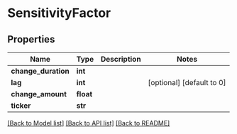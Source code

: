# SensitivityFactor

## Properties
Name | Type | Description | Notes
------------ | ------------- | ------------- | -------------
**change_duration** | **int** |  | 
**lag** | **int** |  | [optional] [default to 0]
**change_amount** | **float** |  | 
**ticker** | **str** |  | 

[[Back to Model list]](../README.md#documentation-for-models) [[Back to API list]](../README.md#documentation-for-api-endpoints) [[Back to README]](../README.md)


